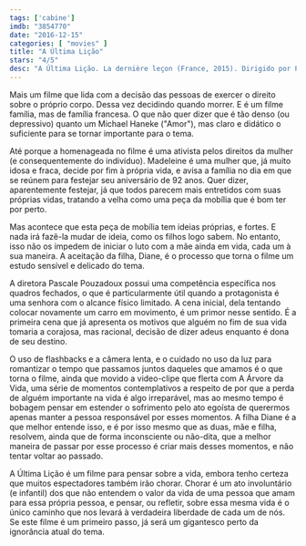 ```yaml
---
tags: ['cabine']
imdb: "3854770"
date: "2016-12-15"
categories: [ "movies" ]
title: "A Última Lição"
stars: "4/5"
desc: "A Última Lição. La dernière leçon (France, 2015). Dirigido por Pascale Pouzadoux. Escrito por Laurent de Bartillat, Pascale Pouzadoux. Com Marthe Villalonga (Madeleine), Sandrine Bonnaire (Diane), Antoine Duléry (Pierre), Gilles Cohen (Clovis), Grégoire Montana (Max), Sabine Pakora (Victoria), Jonas Dinal (Didid), Xavier Alcan (L'ami), Armelle."
---
```

Mais um filme que lida com a decisão das pessoas de exercer o direito sobre o próprio corpo. Dessa vez decidindo quando morrer. E é um filme família, mas de família francesa. O que não quer dizer que é tão denso (ou depressivo) quanto um Michael Haneke ("Amor"), mas claro e didático o suficiente para se tornar importante para o tema.

Até porque a homenageada no filme é uma ativista pelos direitos da mulher (e consequentemente do indivíduo). Madeleine é uma mulher que, já muito idosa e fraca, decide por fim à própria vida, e avisa a família no dia em que se reúnem para festejar seu aniversário de 92 anos. Quer dizer, aparentemente festejar, já que todos parecem mais entretidos com suas próprias vidas, tratando a velha como uma peça da mobília que é bom ter por perto.

Mas acontece que esta peça de mobília tem ideias próprias, e fortes. E nada irá fazê-la mudar de ideia, como os filhos logo sabem. No entanto, isso não os impedem de iniciar o luto com a mãe ainda em vida, cada um à sua maneira. A aceitação da filha, Diane, é o processo que torna o filme um estudo sensível e delicado do tema.

A diretora Pascale Pouzadoux possui uma competência específica nos quadros fechados, o que é particularmente útil quando a protagonista é uma senhora com o alcance físico limitado. A cena inicial, dela tentando colocar novamente um carro em movimento, é um primor nesse sentido. É a primeira cena que já apresenta os motivos que alguém no fim de sua vida tomaria a corajosa, mas racional, decisão de dizer adeus enquanto é dona de seu destino.

O uso de flashbacks e a câmera lenta, e o cuidado no uso da luz para romantizar o tempo que passamos juntos daqueles que amamos é o que torna o filme, ainda que movido a video-clipe que flerta com A Árvore da Vida, uma série de momentos contemplativos a respeito de por que a perda de alguém importante na vida é algo irreparável, mas ao mesmo tempo é bobagem pensar em estender o sofrimento pelo ato egoísta de querermos apenas manter a pessoa responsável por esses momentos. A filha Diane é a que melhor entende isso, e é por isso mesmo que as duas, mãe e filha, resolvem, ainda que de forma inconsciente ou não-dita, que a melhor maneira de passar por esse processo é criar mais desses momentos, e não tentar voltar ao passado.

A Última Lição é um filme para pensar sobre a vida, embora tenho certeza que muitos espectadores também irão chorar. Chorar é um ato involuntário (e infantil) dos que não entendem o valor da vida de uma pessoa que amam para essa própria pessoa, e pensar, ou refletir, sobre essa mesma vida é o único caminho que nos levará à verdadeira liberdade de cada um de nós. Se este filme é um primeiro passo, já será um gigantesco perto da ignorância atual do tema.
